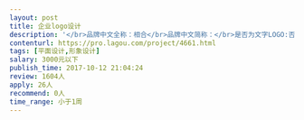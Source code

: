 ```yaml
---                
layout: post       
title: 企业logo设计           
description: '</br>品牌中文全称：相合</br>品牌中文简称：</br>是否为文字LOGO:否</br>是否为图形LOGO:是</br>LOGO要体现的内涵：有幸福、浪漫的诠释，简约大气（千万别弄low的桃心、皇冠什么的，要用也一定呈现的足够视觉美学）</br>LOGO要体现的公司特征：用爱珍藏浪漫时刻</br>您的企业简介：互联网高品质一站式婚礼服务平台</br>品牌诠释：相爱永远，结合一生。</br>'     
contenturl: https://pro.lagou.com/project/4661.html      
tags: [平面设计,形象设计]            
salary: 3000元以下          
publish_time: 2017-10-12 21:04:24         
review: 1604人                   
apply: 26人                   
recommend: 0人                   
time_range: 小于1周              
---                 
```

